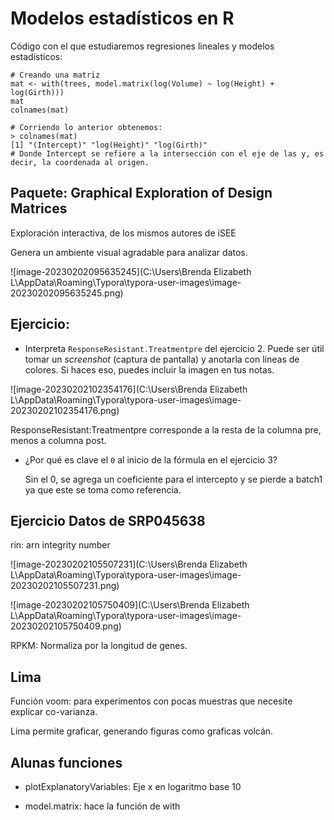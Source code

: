 # Modelos estadísticos en R

Código con el que estudiaremos regresiones lineales y modelos estadísticos:

```
# Creando una matriz
mat <- with(trees, model.matrix(log(Volume) ~ log(Height) + log(Girth)))
mat
colnames(mat)

# Corriendo lo anterior obtenemos:
> colnames(mat)
[1] "(Intercept)" "log(Height)" "log(Girth)" 
# Donde Intercept se refiere a la intersección con el eje de las y, es decir, la coordenada al origen. 
```

## Paquete: Graphical Exploration of Design Matrices

Exploración interactiva, de los mismos autores de iSEE

Genera un ambiente visual agradable para analizar datos.

![image-20230202095635245](C:\Users\Brenda Elizabeth L\AppData\Roaming\Typora\typora-user-images\image-20230202095635245.png)

## Ejercicio:

- Interpreta `ResponseResistant.Treatmentpre` del ejercicio 2. Puede ser útil tomar un *screenshot* (captura de pantalla) y anotarla con líneas de colores. Si haces eso, puedes incluir la imagen en tus notas.

![image-20230202102354176](C:\Users\Brenda Elizabeth L\AppData\Roaming\Typora\typora-user-images\image-20230202102354176.png)

ResponseResistant:Treatmentpre corresponde a la resta de la columna pre, menos a columna post. 

- ¿Por qué es clave el `0` al inicio de la fórmula en el ejercicio 3?

  Sin el 0, se agrega un coeficiente para el intercepto y se pierde a batch1 ya que este se toma como referencia. 

## Ejercicio Datos de SRP045638

rin: arn integrity number 

![image-20230202105507231](C:\Users\Brenda Elizabeth L\AppData\Roaming\Typora\typora-user-images\image-20230202105507231.png)

![image-20230202105750409](C:\Users\Brenda Elizabeth L\AppData\Roaming\Typora\typora-user-images\image-20230202105750409.png)

RPKM: Normaliza por la longitud de genes.

## Lima 

Función voom: para experimentos con pocas muestras que necesite explicar co-varianza.

Lima permite graficar, generando figuras como graficas volcán. 

## Alunas funciones

- plotExplanatoryVariables: Eje x en logaritmo base 10 

- model.matrix: hace la función de with

  
